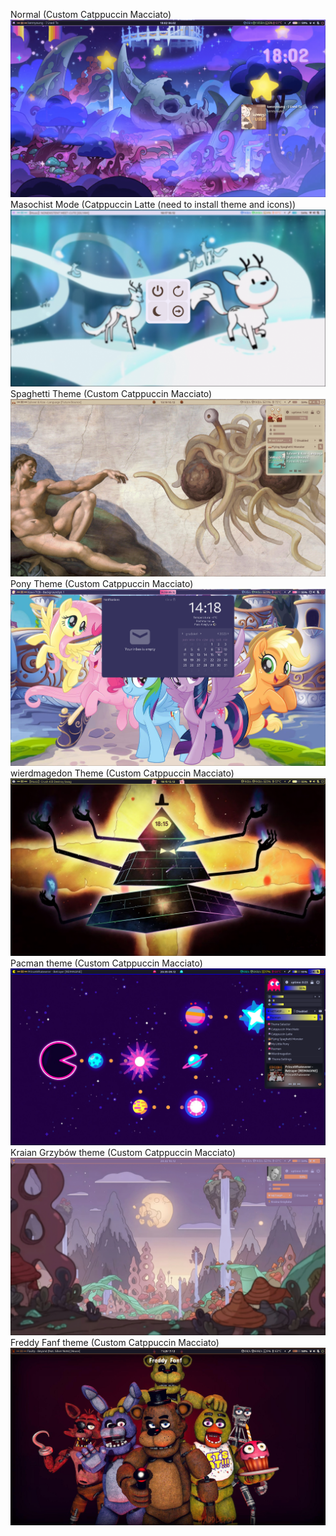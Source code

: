 Normal (Custom Catppuccin Macciato)
![alt text](https://github.com/wilwe21/dots/blob/main/screens/1699906210.png?raw=true)
Masochist Mode (Catppuccin Latte (need to install theme and icons))
![alt text](https://raw.githubusercontent.com/wilwe21/dots/main/screens/light.png)
Spaghetti Theme (Custom Catppuccin Macciato)
![alt text](https://raw.githubusercontent.com/wilwe21/dots/main/screens/spaghetti_mode.png)
Pony Theme (Custom Catppuccin Macciato)
![alt text](https://raw.githubusercontent.com/wilwe21/dots/main/screens/pony_theme.png)
wierdmagedon Theme (Custom Catppuccin Macciato)
![alt text](https://raw.githubusercontent.com/wilwe21/dots/main/screens/weirdmagedon.png)
Pacman theme (Custom Catppuccin Macciato)
![alt text](https://raw.githubusercontent.com/wilwe21/dots/main/screens/pacman.png)
Kraian Grzybów theme (Custom Catppuccin Macciato)
![alt text](https://raw.githubusercontent.com/wilwe21/dots/main/screens/kgb.png)
Freddy Fanf theme (Custom Catppuccin Macciato)
![alt text](https://raw.githubusercontent.com/wilwe21/dots/main/screens/freddyfnaf.png)
